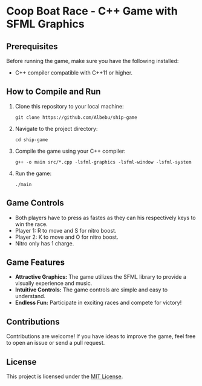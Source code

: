 # Coop Boat Race - C++ Game with SFML Graphics

## Prerequisites

Before running the game, make sure you have the following installed:
- C++ compiler compatible with C++11 or higher.

## How to Compile and Run

1. Clone this repository to your local machine:
    ```
    git clone https://github.com/Albebu/ship-game
    ```
2. Navigate to the project directory:
    ```
    cd ship-game
    ```
3. Compile the game using your C++ compiler:
    ```
    g++ -o main src/*.cpp -lsfml-graphics -lsfml-window -lsfml-system
    ```
4. Run the game:
    ```
    ./main
    ```

## Game Controls

- Both players have to press as fastes as they can his respectively keys to win the race.
- Player 1: R to move and S for nitro boost.
- Player 2: K to move and O for nitro boost.
- Nitro only has 1 charge. 

## Game Features

- **Attractive Graphics:** The game utilizes the SFML library to provide a visually experience and music.
- **Intuitive Controls:** The game controls are simple and easy to understand.
- **Endless Fun:** Participate in exciting races and compete for victory!

## Contributions

Contributions are welcome! If you have ideas to improve the game, feel free to open an issue or send a pull request.

## License

This project is licensed under the [MIT License](LICENSE).

